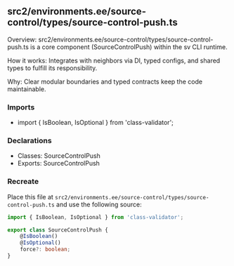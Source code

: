 ## src2/environments.ee/source-control/types/source-control-push.ts

Overview: src2/environments.ee/source-control/types/source-control-push.ts is a core component (SourceControlPush) within the sv CLI runtime.

How it works: Integrates with neighbors via DI, typed configs, and shared types to fulfill its responsibility.

Why: Clear modular boundaries and typed contracts keep the code maintainable.

### Imports

- import { IsBoolean, IsOptional } from 'class-validator';

### Declarations

- Classes: SourceControlPush
- Exports: SourceControlPush

### Recreate

Place this file at `src2/environments.ee/source-control/types/source-control-push.ts` and use the following source:

```ts
import { IsBoolean, IsOptional } from 'class-validator';

export class SourceControlPush {
	@IsBoolean()
	@IsOptional()
	force?: boolean;
}

```
